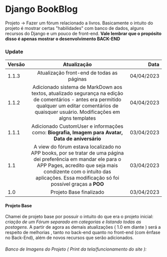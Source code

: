 # Django BookBlog
Projeto -> Fazer um fórum relacionado a livros. Basicamente o intuito do projeto é mostrar certas "habilidades" com banco de dados, alguns recursos do Django e um pouco de front-end.
**Vale lembrar que o propósito disso é apenas mostrar o desenvolvimento BACK-END**

### Update

Versão | Atualização | Data
:--------- | :------: | -------:
1.1.3| Atualização front-end de todas as páginas | 04/04/2023
1.1.2| Adicionado sistema de MarkDown aos textos, atualizado segurança na edição de comentários - antes era permitido qualquer um editar comentários de quaisquer usuário. Modificações em algns templates | 04/04/2023
1.1.1| Adicionado CustomUser e informações como: **Biografia, Imagem para Avatar, Data de aniversário** | 03/04/2023
1.1 | A view do fórum estava localizado no APP books, por se tratar de uma página dei preferência em mandar ele para o APP Pages, acredito que seja mais condizente com o intuito das aplicações. Essa modificação só foi possível graças a **POO** | 03/04/2023
1.0 | Projeto Base finalizado | 03/04/2023


#### Projeto Base
Chamei de projeto base por possuir o intuito do que era o projeto inicial: *criação de um Fórum separado em categorias e listando todas as postagens*. A partir de agora as demais atualizações ( 1.0 em diante ) será a respeito de melhorias , tanto no back-end quanto no front-end (com ênfase no Back-End), além de novos recursos que serão adicionados.

###### Banco de Imagens do Projeto ( Print da tela/funcionamento do site ):
